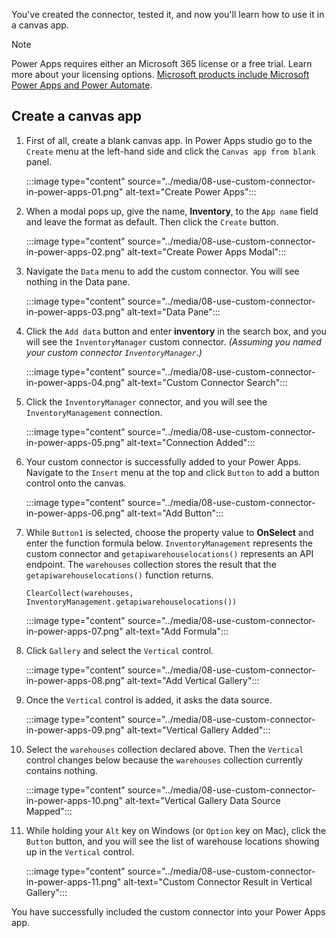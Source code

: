 You've created the connector, tested it, and now you'll learn how to use it in a canvas app.

> [!NOTE]
> Power Apps requires either an Microsoft 365 license or a free trial. Learn more about your licensing options. [Microsoft products include Microsoft Power Apps and Power Automate][pa pricing].


## Create a canvas app ##

1. First of all, create a blank canvas app. In Power Apps studio go to the `Create` menu at the left-hand side and click the `Canvas app from blank` panel.

    :::image type="content" source="../media/08-use-custom-connector-in-power-apps-01.png" alt-text="Create Power Apps":::

1. When a modal pops up, give the name, **Inventory**, to the `App name` field and leave the format as default. Then click the `Create` button.

    :::image type="content" source="../media/08-use-custom-connector-in-power-apps-02.png" alt-text="Create Power Apps Modal":::

1. Navigate the `Data` menu to add the custom connector. You will see nothing in the Data pane.

    :::image type="content" source="../media/08-use-custom-connector-in-power-apps-03.png" alt-text="Data Pane":::

1. Click the `Add data` button and enter **inventory** in the search box, and you will see the `InventoryManager` custom connector. *(Assuming you named your custom connector `InventoryManager`.)*

    :::image type="content" source="../media/08-use-custom-connector-in-power-apps-04.png" alt-text="Custom Connector Search":::

1. Click the `InventoryManager` connector, and you will see the `InventoryManagement` connection.

    :::image type="content" source="../media/08-use-custom-connector-in-power-apps-05.png" alt-text="Connection Added":::

1. Your custom connector is successfully added to your Power Apps. Navigate to the `Insert` menu at the top and click `Button` to add a button control onto the canvas.

    :::image type="content" source="../media/08-use-custom-connector-in-power-apps-06.png" alt-text="Add Button":::

1. While `Button1` is selected, choose the property value to **OnSelect** and enter the function formula below. `InventoryManagement` represents the custom connector and `getapiwarehouselocations()` represents an API endpoint. The `warehouses` collection stores the result that the `getapiwarehouselocations()` function returns.

    ```powerappsfl
    ClearCollect(warehouses, InventoryManagement.getapiwarehouselocations())
    ```

    :::image type="content" source="../media/08-use-custom-connector-in-power-apps-07.png" alt-text="Add Formula":::

1. Click `Gallery` and select the `Vertical` control.

    :::image type="content" source="../media/08-use-custom-connector-in-power-apps-08.png" alt-text="Add Vertical Gallery":::

1. Once the `Vertical` control is added, it asks the data source.

    :::image type="content" source="../media/08-use-custom-connector-in-power-apps-09.png" alt-text="Vertical Gallery  Added":::

1. Select the `warehouses` collection declared above. Then the `Vertical` control changes below because the `warehouses` collection currently contains nothing.

    :::image type="content" source="../media/08-use-custom-connector-in-power-apps-10.png" alt-text="Vertical Gallery Data Source Mapped":::

1. While holding your `Alt` key on Windows (or `Option` key on Mac), click the `Button` button, and you will see the list of warehouse locations showing up in the `Vertical` control.

    :::image type="content" source="../media/08-use-custom-connector-in-power-apps-11.png" alt-text="Custom Connector Result in Vertical Gallery":::

You have successfully included the custom connector into your Power Apps app.


[pa pricing]: /power-apps/administrator/pricing-billing-skus/?azure-portal=true
